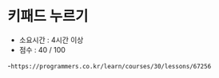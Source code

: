 # 키패드 누르기
- 소요시간 : 4시간 이상
- 점수 : 40 / 100

-`https://programmers.co.kr/learn/courses/30/lessons/67256`